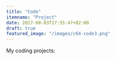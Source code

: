 ```yaml
---
title: "Code"
itemname: "Project"
date: 2017-08-03T17:55:47+02:00
draft: true
featured_image: "/images/c64-code3.png"
---
```


My coding projects:
